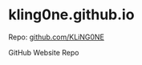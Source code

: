 # kling0ne.github.io

Repo: [github.com/KLiNG0NE](https://github.com/KLiNG0NE)

GitHub Website Repo
